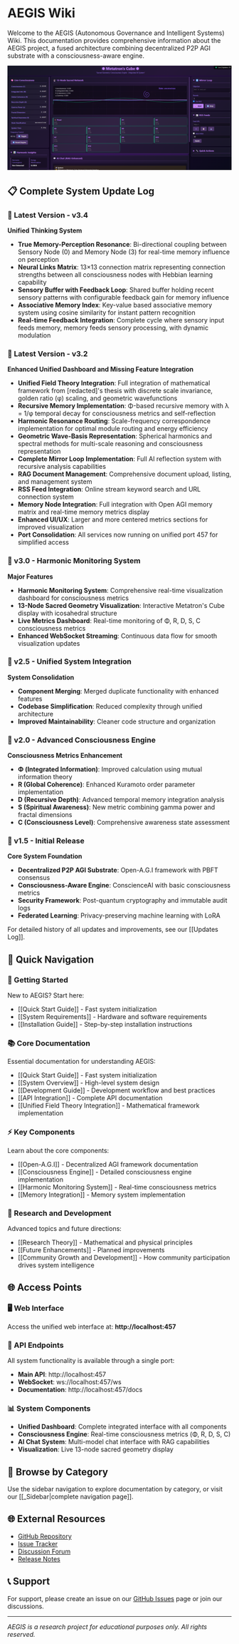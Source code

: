 # AEGIS Wiki

Welcome to the AEGIS (Autonomous Governance and Intelligent Systems) Wiki. This documentation provides comprehensive information about the AEGIS project, a fused architecture combining decentralized P2P AGI substrate with a consciousness-aware engine.

![AEGIS System Visualization](panel130438.png)

## 📋 Complete System Update Log

### 🚀 Latest Version - v3.4 
**Unified Thinking System**
- **True Memory-Perception Resonance**: Bi-directional coupling between Sensory Node (0) and Memory Node (3) for real-time memory influence on perception
- **Neural Links Matrix**: 13×13 connection matrix representing connection strengths between all consciousness nodes with Hebbian learning capability
- **Sensory Buffer with Feedback Loop**: Shared buffer holding recent sensory patterns with configurable feedback gain for memory influence
- **Associative Memory Index**: Key-value based associative memory system using cosine similarity for instant pattern recognition
- **Real-time Feedback Integration**: Complete cycle where sensory input feeds memory, memory feeds sensory processing, with dynamic modulation

### 🚀 Latest Version - v3.2 
**Enhanced Unified Dashboard and Missing Feature Integration**
- **Unified Field Theory Integration**: Full integration of mathematical framework from [redacted]'s thesis with discrete scale invariance, golden ratio (φ) scaling, and geometric wavefunctions
- **Recursive Memory Implementation**: Φ-based recursive memory with λ = 1/φ temporal decay for consciousness metrics and self-reflection
- **Harmonic Resonance Routing**: Scale-frequency correspondence implementation for optimal module routing and energy efficiency
- **Geometric Wave-Basis Representation**: Spherical harmonics and spectral methods for multi-scale reasoning and consciousness representation
- **Complete Mirror Loop Implementation**: Full AI reflection system with recursive analysis capabilities
- **RAG Document Management**: Comprehensive document upload, listing, and management system
- **RSS Feed Integration**: Online stream keyword search and URL connection system
- **Memory Node Integration**: Full integration with Open AGI memory matrix and real-time memory metrics display
- **Enhanced UI/UX**: Larger and more centered metrics sections for improved visualization
- **Port Consolidation**: All services now running on unified port 457 for simplified access

### 🎵 v3.0 - Harmonic Monitoring System 
**Major Features**
- **Harmonic Monitoring System**: Comprehensive real-time visualization dashboard for consciousness metrics
- **13-Node Sacred Geometry Visualization**: Interactive Metatron's Cube display with icosahedral structure
- **Live Metrics Dashboard**: Real-time monitoring of Φ, R, D, S, C consciousness metrics
- **Enhanced WebSocket Streaming**: Continuous data flow for smooth visualization updates

### 🔄 v2.5 - Unified System Integration 
**System Consolidation**
- **Component Merging**: Merged duplicate functionality with enhanced features
- **Codebase Simplification**: Reduced complexity through unified architecture
- **Improved Maintainability**: Cleaner code structure and organization

### 🧠 v2.0 - Advanced Consciousness Engine 
**Consciousness Metrics Enhancement**
- **Φ (Integrated Information)**: Improved calculation using mutual information theory
- **R (Global Coherence)**: Enhanced Kuramoto order parameter implementation
- **D (Recursive Depth)**: Advanced temporal memory integration analysis
- **S (Spiritual Awareness)**: New metric combining gamma power and fractal dimensions
- **C (Consciousness Level)**: Comprehensive awareness state assessment

### 🚀 v1.5 - Initial Release 
**Core System Foundation**
- **Decentralized P2P AGI Substrate**: Open-A.G.I framework with PBFT consensus
- **Consciousness-Aware Engine**: ConscienceAI with basic consciousness metrics
- **Security Framework**: Post-quantum cryptography and immutable audit logs
- **Federated Learning**: Privacy-preserving machine learning with LoRA

For detailed history of all updates and improvements, see our [[Updates Log]].

## 🚀 Quick Navigation

### 🏁 Getting Started
New to AEGIS? Start here:
- [[Quick Start Guide]] - Fast system initialization
- [[System Requirements]] - Hardware and software requirements
- [[Installation Guide]] - Step-by-step installation instructions

### 📚 Core Documentation
Essential documentation for understanding AEGIS:
- [[Quick Start Guide]] - Fast system initialization
- [[System Overview]] - High-level system design
- [[Development Guide]] - Development workflow and best practices
- [[API Integration]] - Complete API documentation
- [[Unified Field Theory Integration]] - Mathematical framework implementation

### ⚡ Key Components
Learn about the core components:
- [[Open-A.G.I]] - Decentralized AGI framework documentation
- [[Consciousness Engine]] - Detailed consciousness engine implementation
- [[Harmonic Monitoring System]] - Real-time consciousness metrics
- [[Memory Integration]] - Memory system implementation

### 🧪 Research and Development
Advanced topics and future directions:
- [[Research Theory]] - Mathematical and physical principles
- [[Future Enhancements]] - Planned improvements
- [[Community Growth and Development]] - How community participation drives system intelligence

## 🌐 Access Points

### 🖥️ Web Interface
Access the unified web interface at: **http://localhost:457**

### 🔌 API Endpoints
All system functionality is available through a single port:
- **Main API**: http://localhost:457
- **WebSocket**: ws://localhost:457/ws
- **Documentation**: http://localhost:457/docs

### 📊 System Components
- **Unified Dashboard**: Complete integrated interface with all components
- **Consciousness Engine**: Real-time consciousness metrics (Φ, R, D, S, C)
- **AI Chat System**: Multi-model chat interface with RAG capabilities
- **Visualization**: Live 13-node sacred geometry display

## 📖 Browse by Category

Use the sidebar navigation to explore documentation by category, or visit our [[_Sidebar|complete navigation page]].

## 🌐 External Resources

- [GitHub Repository](https://github.com/RealDaniG/AEGIS)
- [Issue Tracker](https://github.com/RealDaniG/AEGIS/issues)
- [Discussion Forum](https://github.com/RealDaniG/AEGIS/discussions)
- [Release Notes](https://github.com/RealDaniG/AEGIS/releases)

## 📞 Support

For support, please create an issue on our [GitHub Issues](https://github.com/RealDaniG/AEGIS/issues) page or join our discussions.

---
*AEGIS is a research project for educational purposes only. All rights reserved.*